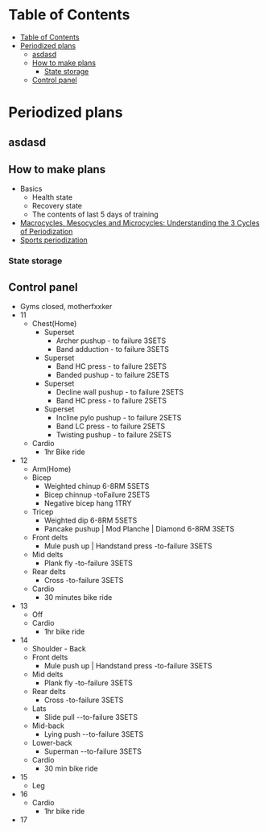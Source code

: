 # Table of Contents
- [Table of Contents](#table-of-contents)
- [Periodized plans](#periodized-plans)
  - [asdasd](#asdasd)
  - [How to make plans](#how-to-make-plans)
    - [State storage](#state-storage)
  - [Control panel](#control-panel)

# Periodized plans
## asdasd
## How to make plans
- Basics
  - Health state
  - Recovery state
  - The contents of last 5 days of training
- [Macrocycles, Mesocycles and Microcycles: Understanding the 3 Cycles of Periodization](https://www.trainingpeaks.com/blog/macrocycles-mesocycles-and-microcycles-understanding-the-3-cycles-of-periodization/#:~:text=A%20mesocycle%20refers%20to%20a,usually%20a%20week%20of%20training.)
- [Sports periodization](https://en.wikipedia.org/wiki/Sports_periodization#:~:text=The%20microcycle%20is%20generally%20up,representing%20a%20year%20or%20two.)
### State storage
## Control panel
- Gyms closed, motherfxxker
- 11
  - Chest(Home)
    - Superset
      - Archer pushup  - to failure 3SETS
      - Band adduction - to failure 3SETS
    - Superset
      - Band HC press - to failure 2SETS
      - Banded pushup - to failure  2SETS
    - Superset
      - Decline wall pushup - to failure 2SETS
      - Band HC press - to failure 2SETS
    - Superset
      - Incline pylo pushup - to failure 2SETS
      - Band LC press - to failure 2SETS
      - Twisting pushup - to failure 2SETS
  - Cardio
    - 1hr Bike ride
- 12
  - Arm(Home)
  - Bicep
    - Weighted chinup 6-8RM 5SETS
    - Bicep chinnup -toFailure 2SETS
    - Negative bicep hang 1TRY
  - Tricep
    - Weighted dip 6-8RM 5SETS
    - Pancake pushup | Mod Planche | Diamond 6-8RM 3SETS
  - Front delts
    - Mule push up | Handstand press -to-failure 3SETS
  - Mid delts
    - Plank fly -to-failure 3SETS
  - Rear delts
    - Cross -to-failure  3SETS
  - Cardio
    - 30 minutes bike ride
- 13
  - Off
  - Cardio
    - 1hr bike ride
- 14
  - Shoulder - Back
  - Front delts
    - Mule push up | Handstand press -to-failure 3SETS
  - Mid delts
    - Plank fly -to-failure 3SETS
  - Rear delts
    - Cross -to-failure  3SETS
  - Lats
    - Slide pull --to-failure 3SETS
  - Mid-back
    - Lying push --to-failure 3SETS
  - Lower-back
    - Superman --to-failure 3SETS
  - Cardio
    - 30 min bike ride
- 15
  - Leg
- 16
  - Cardio
    - 1hr bike ride
- 17